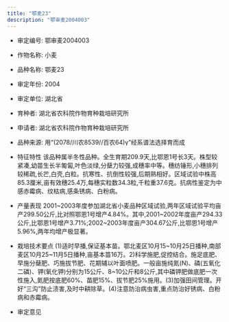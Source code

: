 ```yaml
---
title: "鄂麦23"
description: "鄂审麦2004003"
---
```

* 审定编号:  鄂审麦2004003

*  作物名称:  小麦

*  品种名称:  鄂麦23

*  审定年份:  2004

*  审定单位:  湖北省

* 育种者:  湖北省农科院作物育种栽培研究所

*  申请者:  湖北省农科院作物育种栽培研究所

*  品种来源:  用“(2078/川农8539//百农64)γ”经系谱法选择育而成

*  特征特性
该品种属半冬性品种。全生育期209.9天,比鄂恩1号长3天。株型较紧凑,幼苗生长半匍匐,叶色淡绿,分蘖力较强,成穗率中等。穗纺锤形,小穗排列较稀疏,长芒,白壳,白粒。抗寒性、抗倒性较强,后期熟相好。区域试验中株高85.3厘米,亩有效穗25.4万,每穗实粒数34.3粒,千粒重37.6克。抗病性鉴定为中感赤霉病、纹枯病,感条锈病、白粉病。

*  产量表现
2001~2003年度参加湖北省小麦品种区域试验,两年区域试验平均亩产299.50公斤,比对照鄂恩1号增产4.84%。其中,2001~2002年度亩产294.33公斤,比鄂恩1号增产3.71%;2002~2003年度亩产304.67公斤,比鄂恩1号增产5.96%,两年均增产极显著。

*  栽培技术要点
(1)适时早播,保证基本苗。鄂北麦区10月15~10月25日播种,南部麦区10月25~11月5日播种,亩基本苗16万。2)科学施肥,促控结合。施足底肥、早施分蘖肥、巧施拔节肥、花期辅以叶面喷肥。一般亩施纯氮(N)、磷(五氧化二磷)、钾(氧化钾)分别为15公斤、8~10公斤和8公斤,其中磷钾肥做底肥一次性施入,氮肥按底肥60%、苗肥15%、拔节肥25%施用。(3)加强田间管理。开好“三沟”防止渍害,及时中耕除草。(4)注意防治病虫害,重点防治好锈病、白粉病和赤霉病。

*  审定意见


